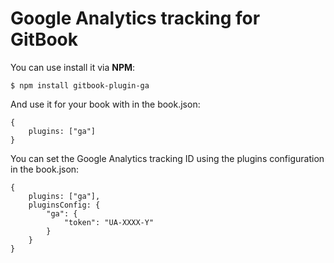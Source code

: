 Google Analytics tracking for GitBook
==============

You can use install it via **NPM**:

```
$ npm install gitbook-plugin-ga
```

And use it for your book with in the book.json:

```
{
    plugins: ["ga"]
}
```

You can set the Google Analytics tracking ID using the plugins configuration in the book.json:

```
{
    plugins: ["ga"],
    pluginsConfig: {
        "ga": {
            "token": "UA-XXXX-Y"
        }
    }
}
```
